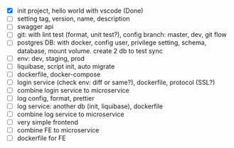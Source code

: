 #

- [x] init project, hello world with vscode (Done)
- [ ] setting tag, version, name, description
- [ ] swagger api
- [ ] git: with lint test (format, unit test?), config branch: master, dev, git flow
- [ ] postgres DB: with docker, config user, privilege setting, schema, database, mount volume. create 2 db to test sync
- [ ] env: dev, staging, prod
- [ ] liquibase, script init, auto migrate
- [ ] dockerfile, docker-compose
- [ ] login service (check env: diff or same?), dockerfile, protocol (SSL?)
- [ ] combine login service to microservice
- [ ] log config, format, prettier
- [ ] log service: another db (init, liquibase), dockerfile
- [ ] combine log service to microservice
- [ ] very simple frontend
- [ ] combine FE to microservice
- [ ] dockerfile for FE
